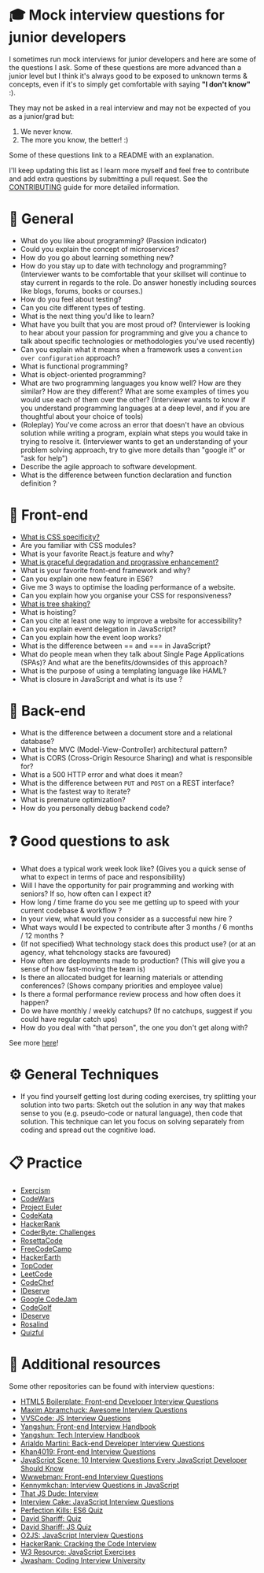 # :mortar_board: Mock interview questions for junior developers

I sometimes run mock interviews for junior developers and here are some of the questions I ask.
Some of these questions are more advanced than a junior level but I think it's always good to be exposed to unknown terms & concepts, even if it's to simply get comfortable with saying **"I don't know"** :).

They may not be asked in a real interview and may not be expected of you as a junior/grad but:

1.  We never know.
2.  The more you know, the better! :)

Some of these questions link to a README with an explanation.

I'll keep updating this list as I learn more myself and feel free to contribute and add extra questions by submitting a pull request. See the [CONTRIBUTING](CONTRIBUTING.md) guide for more detailed information.

# :information_desk_person: General
* What do you like about programming? (Passion indicator)
* Could you explain the concept of microservices?
* How do you go about learning something new?
* How do you stay up to date with technology and programming? (Interviewer wants to be comfortable that your skillset will continue to stay current in regards to the role. Do answer honestly including sources like blogs, forums, books or courses.)
* How do you feel about testing?
* Can you cite different types of testing.
* What is the next thing you'd like to learn?
* What have you built that you are most proud of? (Interviewer is looking to hear about your passion for programming and give you a chance to talk about specific technologies or methodologies you've used recently)
* Can you explain what it means when a framework uses a `convention over configuration` approach?
* What is functional programming?
* What is object-oriented programming?
* What are two programming languages you know well? How are they similar? How are they different? What are some examples of times you would use each of them over the other? (Interviewer wants to know if you understand programming languages at a deep level, and if you are thoughtful about your choice of tools)
* (Roleplay) You've come across an error that doesn't have an obvious solution while writing a program, explain what steps you would take in trying to resolve it. (Interviewer wants to get an understanding of your problem solving approach, try to give more details than "google it" or "ask for help")
* Describe the agile approach to software development.
* What is the difference between function declaration and function definition ?

# :art: Front-end

* [What is CSS specificity?](cssSpecificity.md)
* Are you familiar with CSS modules?
* What is your favorite React.js feature and why?
* [What is graceful degradation and prograssive enhancement?](gracefulDegradation.md)
* What is your favorite front-end framework and why?
* Can you explain one new feature in ES6?
* Give me 3 ways to optimise the loading performance of a website.
* Can you explain how you organise your CSS for responsiveness?
* [What is tree shaking?](treeShaking.md)
* What is hoisting?
* Can you cite at least one way to improve a website for accessibility?
* Can you explain event delegation in JavaScript?
* Can you explain how the event loop works?
* What is the difference between == and === in JavaScript?
* What do people mean when they talk about Single Page Applications (SPAs)? And what are the benefits/downsides of this approach?
* What is the purpose of using a templating language like HAML?
* What is closure in JavaScript and what is its use ?

# :nut_and_bolt: Back-end

* What is the difference between a document store and a relational database?
* What is the MVC (Model-View-Controller) architectural pattern?
* What is CORS (Cross-Origin Resource Sharing) and what is responsible for?
* What is a 500 HTTP error and what does it mean?
* What is the difference between `PUT` and `POST` on a REST interface?
* What is the fastest way to iterate?
* What is premature optimization?
* How do you personally debug backend code?

# :question: Good questions to ask

* What does a typical work week look like? (Gives you a quick sense of what to expect in terms of pace and responsibility)
* Will I have the opportunity for pair programming and working with seniors? If so, how often can I expect it?
* How long / time frame do you see me getting up to speed with your current codebase & workflow ?
* In your view, what would you consider as a successful new hire ?
* What ways would I be expected to contribute after 3 months / 6 months / 12 months ?
* (If not specified) What technology stack does this product use? (or at an agency, what tehcnology stacks are favoured)
* How often are deployments made to production? (This will give you a sense of how fast-moving the team is)
* Is there an allocated budget for learning materials or attending conferences? (Shows company priorities and employee value)
* Is there a formal performance review process and how often does it happen?
* Do we have monthly / weekly catchups? (If no catchups, suggest if you could have regular catch ups)
* How do you deal with "that person", the one you don't get along with?

See more [here](https://github.com/twipped/interviewthis)!


# :gear: General Techniques

* If you find yourself getting lost during coding exercises, try splitting your solution into two parts: Sketch out the solution in any way that makes sense to you (e.g. pseudo-code or natural language), then code that solution. This technique can let you focus on solving separately from coding and spread out the cognitive load.

# :clipboard: Practice

* [Exercism](http://www.exercism.io/)
* [CodeWars](https://www.codewars.com/)
* [Project Euler](https://projecteuler.net/)
* [CodeKata](http://codekata.com/)
* [HackerRank](https://www.hackerrank.com/dashboard)
* [CoderByte: Challenges](https://coderbyte.com/challenges)
* [RosettaCode](http://rosettacode.org/wiki/Rosetta_Code)
* [FreeCodeCamp](https://www.freecodecamp.org/)
* [HackerEarth](https://www.hackerearth.com/fr/practice/)
* [TopCoder](https://www.topcoder.com/challenges/?pageIndex=1)
* [LeetCode](https://leetcode.com/problemset/all/)
* [CodeChef](https://www.codechef.com/)
* [IDeserve](https://www.ideserve.co.in/)
* [Google CodeJam](https://code.google.com/codejam/past-contests)
* [CodeGolf](https://codegolf.stackexchange.com/)
* [IDeserve](https://www.ideserve.co.in/)
* [Rosalind](https://projecteuler.net/)
* [Quizful](https://quizful.com/)

# :notebook: Additional resources

Some other repositories can be found with interview questions:

* [HTML5 Boilerplate: Front-end Developer Interview Questions](https://github.com/h5bp/Front-end-Developer-Interview-Questions)
* [Maxim Abramchuck: Awesome Interview Questions](https://github.com/MaximAbramchuck/awesome-interview-questions)
* [VVSCode: JS Interview Questions](https://github.com/vvscode/js--interview-questions)
* [Yangshun: Front-end Interview Handbook](https://github.com/yangshun/front-end-interview-handbook)
* [Yangshun: Tech Interview Handbook](https://github.com/yangshun/tech-interview-handbook)
* [Arialdo Martini: Back-end Developer Interview Questions](https://github.com/arialdomartini/Back-End-Developer-Interview-Questions)
* [Khan4019: Front-end Interview Questions](https://github.com/khan4019/front-end-Interview-Questions)
* [JavaScript Scene: 10 Interview Questions Every JavaScript Developer Should Know](https://medium.com/javascript-scene/10-interview-questions-every-javascript-developer-should-know-6fa6bdf5ad95)
* [Wwwebman: Front-end Interview Questions](https://github.com/wwwebman/front-end-interview-questions)
* [Kennymkchan: Interview Questions in JavaScript](https://github.com/kennymkchan/interview-questions-in-javascript)
* [That JS Dude: Interview](http://thatjsdude.com/interview/index.html)
* [Interview Cake: JavaScript Interview Questions](https://www.interviewcake.com/javascript-interview-questions)
* [Perfection Kills: ES6 Quiz](http://perfectionkills.com/javascript-quiz-es6/)
* [David Shariff: Quiz](http://davidshariff.com/quiz/)
* [David Shariff: JS Quiz](http://davidshariff.com/js-quiz/)
* [O2JS: JavaScript Interview Questions](https://o2js.com/assets/javascript-interview-questions.pdf)
* [HackerRank: Cracking the Code Interview](https://www.hackerrank.com/domains/tutorials/cracking-the-coding-interview)
* [W3 Resource: JavaScript Exercises](https://www.w3resource.com/javascript-exercises/)
* [Jwasham: Coding Interview University](https://github.com/jwasham/coding-interview-university)
